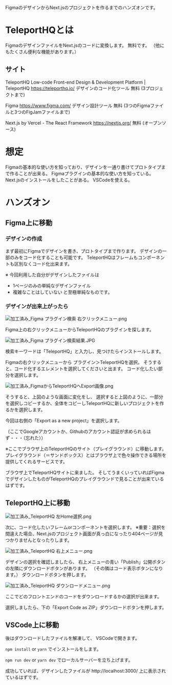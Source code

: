 <!--
title:   TeleportHQ ハンズオン (FigmaのデザインをNext.jsのコードに変換するまで。)
tags:    Next.js,TeleportHQ,figma,ハンズオン
id:      819238e286e9a42929d7
private: false
-->
FigmaのデザインからNext.jsのプロジェクトを作るまでのハンズオンです。

# TeleportHQとは
FigmaのデザインファイルをNext.jsのコードに変換します。
無料です。
（他にもたくさん便利な機能があります。）

## サイト
TeleportHQ
Low-code Front-end Design & Development Platform | TeleportHQ
https://teleporthq.io/
デザインのコード化ツール
無料 (3プロジェクトまで)


Figma
https://www.figma.com/
デザイン設計ツール
無料 (3つのFigmaファイルと3つのFigJamファイルまで)

Next.js by Vercel - The React Framework
https://nextjs.org/
無料 (オープンソース)

# 想定
Figmaの基本的な使い方を知っており、デザインを一通り書けてプロトタイプまで作ることが出来る。
Figmaプラグインの基本的な使い方を知っている。
Next.jsのインストールをしたことがある。
VSCodeを使える。



# ハンズオン
## Figma上に移動

### デザインの作成
まず最初にFigmaでデザインを書き、プロトタイプまで作ります。
デザインの一部のみをコード化することも可能です。
TeleportHQはフレームもコンポーネントも区別なくコード化出来ます。

※ 今回利用した自分がデザインしたファイルは
* 1ページのみの単純なデザインファイル
* 複雑なことはしていない
と至極単純なものです。

### デザインが出来上がったら

![加工済み_Figma プラグイン検索 右クリックメニュー.png](https://qiita-image-store.s3.ap-northeast-1.amazonaws.com/0/44761/6b94a7fe-f363-3992-8806-10315d58dd70.png)

Figma上の右クリックメニューからTeleportHQのプラグインを探します。

![加工済み_Figma プラグイン検索結果.JPG](https://qiita-image-store.s3.ap-northeast-1.amazonaws.com/0/44761/535abe76-7ea5-6cbf-1e31-c2ee6cbe4a56.jpeg)

検索キーワードは「TeleportHQ」と入力し、見つけたらインストールします。

Figmaの右クリックメニューから
プラグイン＞TeleportHQを選択。
そうすると、コード化するエレメントを選択してくださいと出ます。
コード化したい部分を選択します。


![加工済み_FigmaからTeleportHQへExport画像.png](https://qiita-image-store.s3.ap-northeast-1.amazonaws.com/0/44761/5b750bc5-4a8e-32a2-3783-5aece04d4173.png)


そうすると、上図のような画面に変化をし、
選択すると上図のように、一部分を選択しコピーするか、全体をコピーしTeleportHQに新しいプロジェクトを作るかを選択します。

今回は右側の「Export as a new project」を選択します。

（ここでGoogleアカウントか、Githubのアカウント認証が求められるはず・・・（忘れた））



※ここでブラウザ上のTeleportHQのサイト（プレイグラウンド）に移動します。
プレイグラウンド（＝サンドボックス）とはブラウザ上で色々操作できる場所を提供してくれるサービスです。

ブラウザ上でTeleportHQサイトに来ました。
そしてうまくいっていればFigmaでデザインしたものがTeleportHQのプレイグラウンドで見ることが出来ているはずです。









## TeleportHQ上に移動
![加工済み_TeleportHQ 左Home選択.png](https://qiita-image-store.s3.ap-northeast-1.amazonaws.com/0/44761/12549df3-6182-10b5-abcc-edecb7dd1d2b.png)

次に、コード化したいフレームorコンポーネントを選択します。
※重要：選択を間違えた場合、Next.jsのプロジェクト画面が真っ白になったり404ページが見つかりませんとなったりします。

![加工済み_TeleportHQ 右上メニュー.png](https://qiita-image-store.s3.ap-northeast-1.amazonaws.com/0/44761/3db1e389-048c-c3f3-9ee3-ded1cbf3dd27.png)

デザインの選択を確認しましたら、
右上メニューの青い「Publish」公開ボタンの左隣にダウンロードボタンがあります。
（その隣はコード表示ボタンになります。）
ダウンロードボタンを押します。



![加工済み_TeleportHQ ダウンロードメニュー.png](https://qiita-image-store.s3.ap-northeast-1.amazonaws.com/0/44761/0d107099-ceec-5ea8-902c-2f03256fb24e.png)

ここでどのフロントエンドのコードをダウンロードするかの選択が出来ます。

選択しましたら、下の「Export Code as ZIP」ダウンロードボタンを押します。






## VSCode上に移動
後はダウンロードしたファイルを解凍して、
VSCodeで開きます。

`npm install`
or
`yarn`
でインストールをします。

`npm run dev`
or
`yarn dev`
でローカルサーバーを立ち上げます。

成功していれば、デザインしたファイルが
http://localhost:3000/
上に表示されているはずです。